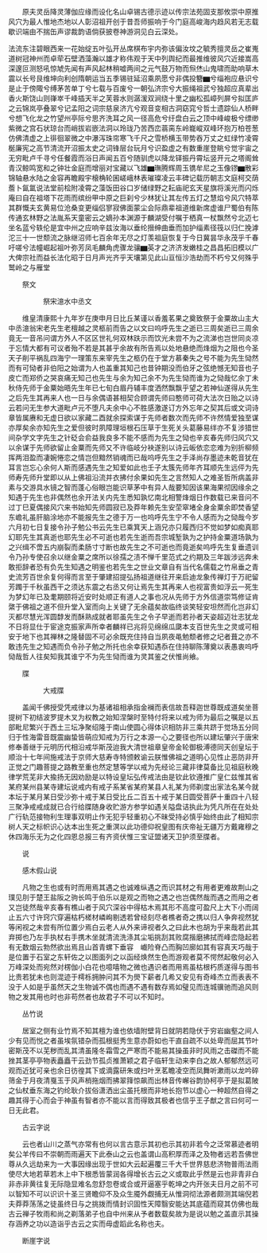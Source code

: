 <!-- { "loadSidebar": true } -->
　　原夫灵岳降灵薄伽应缘而设化名山卓锡古德示迹以传宗法苑固支那攸崇中原推风穴为最人惟地杰地以人彰沼祖开创于昔吾师振响于今门庭高峻海内趋风若无志载歇识端由不揣缶声谬裁韵语倘获披卷神游洞见白云深处。

法流东注碧眼西来一花始绽五叶弘开丛席棋布宇内弥该偏汝坟之毓秀擅灵岳之崔嵬道树冠神州而卓荦石壁洒藻瀚以雄才称伟观于天中列舆纪而最推维彼风穴近接嵩高深邃叵测怒吼惊虓先闻有声风起林稍嘘两间之元气鼓万物而炰烋山鬼啸而助响草木震以长号艮维坤向利创隋朝运当五季锡驻延沼乘夙愿兮非偶投簪▆兮缁袍应悬识兮是止于傍陬兮缚茅苦单丁兮七载与百废兮一朝弘济宗兮大振绳祖武兮独超应真辈出香火斯饶山则嵂崒千峰插天半之芙蓉水则潺湲双涧绕十里之幽松孤嶂列屏兮拟匡庐之云锦岚亭叠翠兮记孟阳之词宗慈泉济亢兮观音变相古洞窈窕兮哲士遗踪仙人桥畔兮想飞化龙之竹望州亭际兮思齐洗耳之风一径高危兮纡盘白云之顶中峰峻极兮缥缈紫微之宫石状琼台而峭拔岩嵌法洞以玲珑乃苦西峦蓊脔东岭巃嵷双峰环抱万柏苍葱仿佛清虚之上徘徊翠微之中瀑泻珠帘寒飞千尺之雪桥横玉带势吞万丈之虹绿竹凌霄梴廉宪之高节清流开沼振太史之词锋层台玩月兮识盈虚之有数重崖登眺兮觉宇宙之无穷毗卢千寻兮任餐霞而浴日声闻五百兮随驯虎以降龙铎振丹霄坛竖开元之塔阁耸青汉鲸鸣宽和之钟壮金庭而增丽对宝藏以飞雄▆璑腾辉周玉镌牟尼之玉像镠▆散彩锦轴悬水陆之金容再瞻殿宇榱桷轮囷嵯峨林表璀璨凌云丰碑记载历朝志文庭柯交荫薝卜氤氲说法堂前桧附凌霄之藻饭田谷口岁储绿野之耘庙祀玄天星旗将溪光而闪烁庵曰自在祖塔下花雨而缤纷甲中原之巨刹兮少林犹让其左传五灯之慧焰兮风穴特萃其群慨夫玄黄易位沧桑变更缁侣寥寂佛面蒙尘会际鼎辈祖道维新席虚谁尸蜀伯有陈传通玄林野之法胤系天童密云之嫡孙本渊源于麟湖受付嘱于栖真一杖飘然兮北迈七坐名蓝兮轶伦是宜中州之应响辛兹汝海以垂纶搢绅曲垂而加护缁素径筏以归仁挽滹沱三十一世颓流之脉继沼师七百余年无尽之灯羡祖庭恢复于今日冀昙华永茂乎千春吁嗟兮法幢崛起祖叶弥芳凤毛麟角虎骤龙骧▆英才之济济发嫩桂之昌昌拓旧模以广大俾宗社而益长法化昭于日月声光齐乎天壤第见此山亘恒沙浩劫而不朽兮又何殊乎鹫岭之与雁堂

　　祭文

　　　　　祭宋澺水中丞文

　　维皇清康熙十九年岁在庚申月日比丘某谨以香羞茗果之奠致祭于金粟故山主大中丞澺翁宋老先生老檀越之灵柩前而告之以文曰呜呼先生之逝已三周矣逝已三周余竟无一音吊问谓方外人不区区世礼何双林趺示而饮光未尝不为之流涕也岂世同炎凉于忘情大都有可议者殆不若是其甚乎余故有所告焉以处地悬绝而烽烟为之阻也今圣天子削平祸乱四海宁一理策东来宰先生之柩仍在于堂方慕秦失之号不能为先生恸然而有可恸者非伯阳之始谓为人也盖重其知己也昔钟期没而伯牙之弦绝憾无知音也子皮亡而郑侨之哭哀痛无知己也先生与余为知己余不为先生恸而谁为之恸哉忆余丁未秋侍先师于金粟始晤先生年已七旬白眉丹辅丰度洒然飘飘乎望之若神仙遂得从先生之后先生其再来人也一日与余偶语甚相契合顾谓先师曰憨师可荷大法次日贻之以诗云若问无生参大道毗卢元不堕凡夫余中心不胜感激遂订方外忘年之契其后或文词诗章皆属赓和无虚日欲以家藏二酉就余探索谋于先师者数次而先师不许然情爱独至谋亦厚矣余亦知先生之爱但彼时夙障理垣根石压草于生死关头葛藤易绊亦不复涉猎世间杂学文字先生之针砭会俞益我良多不能不感而为先生之恸也辛亥春先师归风穴又以余谋于先师欲留止金粟而先师又不许临岐分袂遂别以诗云皈依恋恋难为别折柳频挥两泪盈而凄婉惓恋之情岂但黯然销魂而已哉呜呼先生之手泽尚存墨迹未乾音犹在耳言岂忘心余何人斯而感遇先生之知爱如此也壬子太簇先师年齐耳顺先生远伻为先师寿先师升堂即以从上佛祖沿流并衣拂付余果如先生之言然知人之难圣哲所病盖非素与交游具水镜之智而蓬心俗眼岂能识草茅中有异人哉要知因该果海果彻因缘余之知遇于先生也非偶然也余开法关内先生悉知孰忆南北相警烽烟日作数载已来音问不过丁巳夏偶接风穴来书始知先师圆寂已及莽年赖先生安茔窣堵全身金粟余即焚香望东嶦礼虽肝脑涂地亦不能报先生之德于万一也呜呼先生宁不令人感而为之恸哉今岁六月初七日复接令孙子勉公书云先生已乘箕天上涵兄亦只履西归不觉如梦如痴真耶幻耶先生其真逝也耶先生必不可逝也若先生逝而吾宗城堑孰为之护持金粟道场孰为之兴缉不啻五内崩裂而柔肠寸寸断也故先生之不可逝也而竟逝矣呜呼先生复垂遗训令乃孙专使召余以继金粟之席所以徐孺之渍不惮千里范式之约期及三年跋涉远奔未敢拒辞者恐有负先生知遇之明鉴也若先生之世业文章自有当代名儒载之竹帛垂之青史流芳百世余复何得而言至于肇建招提弘扬祖道继往开来启迪龙象传禅灯于万祀留芳躅于千秋虽西干之须达东震之右丞又何让焉先生其再来人也视富贵如浮云一死生为梦幻年已及耄期颐将近安时处顺正有道人之事也况从先师于方外信道崇笃修证肯綮于佛祖之道不但升堂入室而向上关键了无余蕴矣故临终谈笑轻安坦然而化岂非幻灭都尽慧光浑圆馞发而酥熟成就者耶虽先生之令子早逝而若孙者天姿超迈壮志犹龙不日将显仕于宦途克振家声所幸者麟祥已兆将见绵绵瓜瓞本支百世先生之灵或可相安于地下也其禅林之隆替固不可必余既充住持自当夙夜黾勉颓者修之圮者葺之亦不敢违先生之知遇而负令孙子勉之所托也余幸获知遇忝在住持聊陈薄奠以表愚衷呜呼恸哉哲人往矣知我其谁宁不为先生恸而谁为灵其鉴之伏惟尚飨。

　　牒

　　　　　大戒牒

　　盖闻千佛授受凭戒律以为基诸祖相承指金襕而表信故吾释迦世尊既成道矣坐菩提树下初结波罗提木叉为权教之始知涅槃时至特付将来以戒为师为最后之嘱是以五部毗尼繁兴于西土三坛净聚绍隆于南山使圆心得体识相防非三乘共跻于觉场五分同归于性海雷音既震幽蛰皆萌应知戒为万行之本源一心之要径也所以建坛肇兴于唐宋修奉善继于元明历代相沿戒华斯茂迨我大清世祖章皇帝金轮御极溥德同天创皇坛于顺治十七年间施戒法于京师大慈寿寺特颁敕谕云朕惟佛祖之道明心见性止恶防非开正觉之门趣菩提之路教至重也然定慧等学以戒为先经论三藏非律莫备比见祖庭秋晚律学荒芜非大揄扬无因劝励是以特设皇坛弘传戒法由是钦此钦遵推广皇仁兹惟其省某府某州县某寺建坛说戒内有戒子系某省某府某县人礼某为师剃度出家法名某今就本坛于某月某日受沙弥十戒于某日受比丘二百五十戒于某日圆受菩萨十重四十八轻三聚净戒戒成就已合行给牒随身收贮游方参学如遇关隘盘诘执此为凭凡所在在处处广行轨范接物利生理事双明止作无犯乎轻重初心不昧受持必慎乎始终由此了相知宗树人天之标帜识心达本出生死之重溟以此功德仰祝皇图有庆帝祉无疆万方戴雍穆之休四海乐无为之化四恩总报三有齐资伏惟三宝证盟诸天卫护须至牒者。

　　说

　　感木假山说

　　凡物之生也或有时而用焉其遇之也诚难纵遇之而识其材之有用者更难故荆山之璞见刖于楚王盐阪之驹长鸣于伯乐以是观之而物之遇之也岂偶然哉而遇之而用之者又岂徒然哉辛亥春有樵山者于风穴深谷中得枯木焉其形不高度可盈尺上大下小而阔止五六寸许窍穴穿遍枯朽槎材嶙峋剔透若曾经刻尽者樵者奇之携以归人争奔视然犹等闲视之未尝有所位置少焉白云老人从外来谛视者久之曰此木也胡为乎来哉若此其弃掷也乃左手执杖右手携木坐就清流洗涤其尘垢挑刮其败腐揩磨拂拭而峰峦隐起若有无数烟云勃然欲出焉且山首青螺下垂容　巇险脊凸而胸凹廓如其有容真天巧哉于是位置于石室之东轩佐之以图面列之以函经焕然生色而游观者莫不愕然起敬何必入万峰深处而宛然对楞伽小白花也噫嘻物之微也遇识者而用焉虽枯根朽质遂得与图书比贵若犹未也则混迹于樗栎拥肿问其不为燢下薪者几希又安见有奇峰杰立而表表不没于人如是乎虽然天之生物诚不偶也而遇不遇有数存焉如璧见而连城骥驰而追风则物之发其用也时也非苟然者也故君子不可以不知时。

　　丛竹说

　　居室之侧有业竹焉不知其檀为谁也依墙附壁背日就阴若隐伏于穷岩幽壑之间人少有见而悦之者虽埃氛错杂而孤根挺秀生意亦蔚如也干直自疏不以处卑而屈其节叶密斯茂不以芜秽而乱其清虽隆冬霜雪之严寒而不能易其操虽非时风雨之击磔而不能挫其茎亭亭物表矗矗干云劲节孤贞推萧颖之君子临轩生动来李白之故人郁郁然远可观而近犹可亲也余日彷徨其下或滴露研朱或扫叶烹茗瞻凌空而凤舞听漱雨以龙吟碎筛金于月夜清戛玉于风声梢拖烟而拂翠箨惊飙而出林音传嶰谷韵协柯亭于是拟葛陂之仙杖垂东海之钓纶耿介拔俗潇洒出尘虽托根而非地长抱节以虚心一种超然自得之趣其得于心而会于神虽有智者亦不能以言而得致其极者也信乎王子猷之言曰何可一日无此君。

　　古云字说

　　云也者山川之蒸气亦常有也何以言古意示其初也示其初非若今之泛常慕迹者明矣公羊传曰不崇朝而雨遍天下此泰山之云也盖谓山高积厚而泽之及物者远若吾佛世尊从久远劫来为一大事因缘出现于世如大云起遍覆三千大千世界慈悲济物普雨法雨使尽大地若草若木上中下根悉皆蒙润各得增长古云之义或取此乎然是云也非青非白非赤非黄往复无际隐显难名忽舒忽卷或合或开逼塞乎乾坤之内开张夫日月之前不可以智知不可以识识十圣三贤瞻仰不及众生魇外觑捕无从惟洞彻法源者颇测其端倪若夫莽莽荡荡之徒虽终日与之挑拨而情封识固性天障翳安能达其底蕴而窥其仿佛也哉古云禅子牧雨和尚之剃落弟子也自中州来从予者数载矣故为是说以勉之盖直示其操存涵养之功以造诣乎古云之实而毋虚蹈此名称也夫。

　　断崖字说

